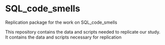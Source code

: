 # SQL_code_smells
Replication package for the work on SQL_code_smells

This repository contains the data and scripts needed to replicate our study. It contains the data and scripts necessary for replication
